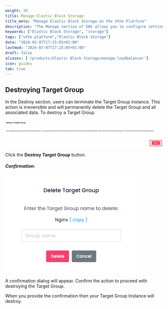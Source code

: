 ```yaml
---
weight: 30
title: Manage Elastic Block Storage
title_meta: "Manage Elastic Block Storage on the Utho Platform"
description: "The Manage section of EBS allows you to configure settings, resize volumes, attach or detach them from instances, and destroy volumes when no longer needed."
keywords: ["Elastic Block Storage", "storage"]
tags: ["utho platform","Elastic Block Storage"]
date: "2024-03-07T17:25:05+01:00"
lastmod: "2024-03-07T17:25:05+01:00"
draft: false 
aliases: ['/products/Elastic Block Storage/manage-loadbalancer']
icon: guides
tab: true
---
```

## Destroying Target Group

In the Destroy section, users can terminate the Target Group instance. This action is irreversible and will permanently delete the Target Group and all associated data. To destroy a Target Group

![1743747113484](image/index/1743747113484.png)

Click the **Destroy Target Group** button.

##### **Confirmation:**

![1743747094975](image/index/1743747094975.png)

A confirmation dialog will appear. Confirm the action to proceed with destroying the Target Group.

When you provide the confirmation then your Target Group Instance will destroy.
